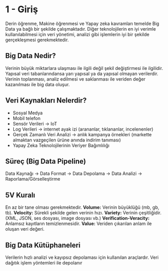 # 1 - Giriş

Derin öğrenme, Makine öğrenmesi ve Yapay zeka kavramları temelde Big Data ya bağlı bir şekilde çalışmaktadır. Diğer teknolojilerin en iyi verimle kullanılabilmesi için veri yönetimi, analizi gibi işlemlerin iyi bir şekilde gerçekleşmesi gerekmektedir.

## Big Data Nedir?

Verinin büyük miktarlara ulaşması ile ilgili değil şekil değiştirmesi ile ilgilidir. Yapısal veri tabanlarındansa yarı yapısal ya da yapısal olmayan verilerdir. Verinin toplanması, analiz edilmesi ve saklanması ile veriden değer kazanılması ile big data oluşur.

## Veri Kaynakları Nelerdir?
- Sosyal Medya
- Mobil telefon
- Sensör Verileri -> IoT
- Log Verileri -> internet ayak izi (arananlar, tıklananlar, incelenenler)
- Gerçek Zamanlı Veri Analizi -> anlık kampanya örnekleri (markette almaktan vazgeçilen ürüne anında indirim tanıması)
- Yapay Zeka Teknolojilerinin Veriyer Bağımlılığı

## Süreç (Big Data Pipeline)
 
Data Kaynağı -> Data Format -> Data Depolama -> Data Analizi -> Raporlama/Görselleştirme

## 5V Kuralı
En az bir tane olması gerekmektedir.
**Volume:** Verinin büyüklüğü (mb, gb, tb).
**Velocity:** Sürekli şekilde gelen verinin hızı.
**Variety:** Verinin çeşitliğidir. (XML, JSON, ses dosyası, image dosyası vb.)
**Verification-Veracity:** Anlamsız kayıtların temizlenmesidir.
**Value:** Veriden çıkarılan anlam ile oluşan veri değeri.

## Big Data Kütüphaneleri
Verilerin hızlı analizi ve kayıpsız depolaması için kullanılan araçlardır.
Veri dağıtık işlem yöntemleri ile depolanır

